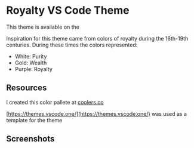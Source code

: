 # Royalty VS Code Theme

This theme is available on the

Inspiration for this theme came from colors of royalty during the 16th-19th centuries. During these times the colors represented:

- White: Purity
- Gold: Wealth
- Purple: Royalty

## Resources

I created this color pallete at [coolers.co](https://coolors.co/4a4063-bfacc8-c8c6d7-783f8e-4f1271)

[https://themes.vscode.one/](https://themes.vscode.one/) was used as a template for the theme

## Screenshots

